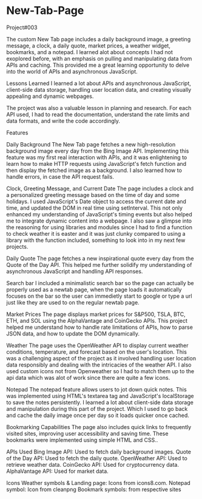 # New-Tab-Page

Project#003

The custom New Tab page includes a daily background image, a greeting message, a clock, a daily quote, market prices, a weather widget, bookmarks, and a notepad. I learned alot about concepts I had not exoplored before, with an emphasis on pulling and manipulating data from APIs and caching. This provided me a great learning opportunity to delve into the world of APIs and asynchronous JavaScript.

Lessons Learned
I learned a lot about APIs and asynchronous JavaScript, client-side data storage, handling user location data, and creating visually appealing and dynamic webpages.

The project was also a valuable lesson in planning and research. For each API used, I had to read the documentation, understand the rate limits and data formats, and write the code accordingly.



Features

Daily Background
The New Tab page fetches a new high-resolution background image every day from the Bing Image API. Implementing this feature was my first real interaction with APIs, and it was enlightening to learn how to make HTTP requests using JavaScript's fetch function and then display the fetched image as a background. I also learned how to handle errors, in case the API request fails.

Clock, Greeting Message, and Current Date
The page includes a clock and a personalized greeting message based on the time of day and some holidays. I used JavaScript's Date object to access the current date and time, and updated the DOM in real time using setInterval. This not only enhanced my understanding of JavaScript's timing events but also helped me to integrate dynamic content into a webpage. I also saw a glimpse into the reasoning for using libraries and modules since I had to find a function to check weather it is easter and it was just clunky compared to using a library with the function included, something to look into in my next few projects.

Daily Quote
The page fetches a new inspirational quote every day from the Quote of the Day API. This helped me further solidify my understanding of asynchronous JavaScript and handling API responses.

Search bar
I included a minimalistic search bar so the page can actually be properly used as a newtab page, when the page loads it automatically focuses on the bar so the user can immedietly start to google or type a url just like they are used to on the regular newtab page.

Market Prices
The page displays market prices for S&P500, TSLA, BTC, ETH, and SOL using the AlphaVantage and CoinGecko APIs. This project helped me understand how to handle rate limitations of APIs, how to parse JSON data, and how to update the DOM dynamically.

Weather
The page uses the OpenWeather API to display current weather conditions, temperature, and forecast based on the user's location. This was a challenging aspect of the project as it involved handling user location data responsibly and dealing with the intricacies of the weather API. I also used custom icons not from Openweather so I had to match them up to the api data which was alot of work since there are quite a few icons.

Notepad
The notepad feature allows users to jot down quick notes. This was implemented using HTML's textarea tag and JavaScript's localStorage to save the notes persistently. I learned a lot about client-side data storage and manipulation during this part of the project. Which I used to go back and cache the daily image once per day so it loads quicker once cached.

Bookmarking Capabilities
The page also includes quick links to frequently visited sites, improving user accessibility and saving time. These bookmarks were implemented using simple HTML and CSS..




APIs Used
Bing Image API: Used to fetch daily background images.
Quote of the Day API: Used to fetch the daily quote.
OpenWeather API: Used to retrieve weather data.
CoinGecko API: Used for cryptocurrency data.
AlphaVantage API: Used for market data.

Icons
Weather symbols & Landing page: Icons from icons8.com.
Notepad symbol: Icon from cleanpng
Bookmark symbols: from respective sites
